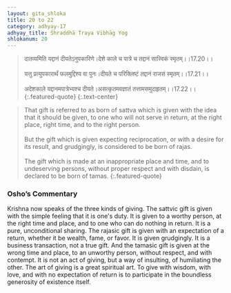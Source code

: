 ```yaml
---
layout: gita_shloka
title: 20 to 22
category: adhyay-17
adhyay_title: Śhraddhā Traya Vibhāg Yog
shlokanum: 20
---
```


> दातव्यमिति यद्दानं दीयतेऽनुपकारिणे।देशे काले च पात्रे च तद्दानं सात्त्विकं स्मृतम्।।17.20।।<br><br>यत्तु प्रत्युपकारार्थं फलमुद्दिश्य वा पुनः।दीयते च परिक्लिष्टं तद्दानं राजसं स्मृतम्।।17.21।।<br><br>अदेशकाले यद्दानमपात्रेभ्यश्च दीयते।असत्कृतमवज्ञातं तत्तामसमुदाहृतम्।।17.22।।
{:.featured-quote}
{:.text-center}

> That gift is referred to as born of sattva which is given with the idea that it should be given, to one who will not serve in return, at the right place, right time, and to the right person.<br><br>But the gift which is given expecting reciprocation, or with a desire for its result, and grudgingly, is considered to be born of rajas.<br><br>The gift which is made at an inappropriate place and time, and to undeserving persons, without proper respect and with disdain, is declared to be born of tamas.
{:.featured-quote}

### Osho’s Commentary
Krishna now speaks of the three kinds of giving.
The sattvic gift is given with the simple feeling that it is one's duty. It is given to a worthy person, at the right time and place, and to one who can do nothing in return. It is a pure, unconditional sharing.
The rajasic gift is given with an expectation of a return, whether it be wealth, fame, or favor. It is given grudgingly. It is a business transaction, not a true gift.
And the tamasic gift is given at the wrong time and place, to an unworthy person, without respect, and with contempt. It is not an act of giving, but a way of insulting, of humiliating the other.
The art of giving is a great spiritual art. To give with wisdom, with love, and with no expectation of return is to participate in the boundless generosity of existence itself.
